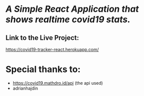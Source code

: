 # _A Simple React Application that shows realtime covid19 stats._

## Link to the Live Project:

https://covid19-tracker-react.herokuapp.com/

# **Special thanks to:**

- https://covid19.mathdro.id/api (the api used)
- adrianhajdin
